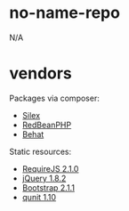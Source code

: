 no-name-repo
============

N/A

vendors
=======

Packages via composer:

* [Silex](http://silex.sensiolabs.org/)
* [RedBeanPHP](http://redbeanphp.com/)
* [Behat](http://behat.org/)

Static resources:

* [RequireJS 2.1.0](http://requirejs.org/)
* [jQuery 1.8.2](http://jquery.com/)
* [Bootstrap 2.1.1](http://twitter.github.com/bootstrap/)
* [qunit 1.10](http://qunitjs.com/)
